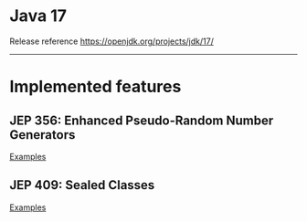 # Java 17

Release reference https://openjdk.org/projects/jdk/17/

***
# Implemented features
## JEP 356: Enhanced Pseudo-Random Number Generators
[Examples](src/test/java/jep356)

## JEP 409: Sealed Classes
[Examples](src/test/java/jep409)
